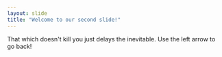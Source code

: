 ```yaml
---
layout: slide
title: "Welcome to our second slide!"
---
```

That which doesn't kill you just delays the inevitable.
Use the left arrow to go back!
